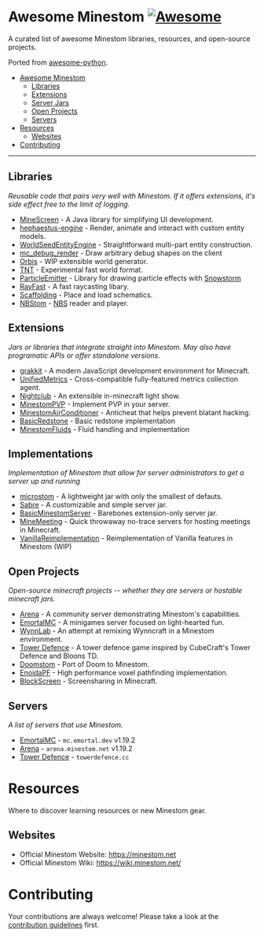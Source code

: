 # Awesome Minestom [![Awesome](https://cdn.rawgit.com/sindresorhus/awesome/d7305f38d29fed78fa85652e3a63e154dd8e8829/media/badge.svg)](https://github.com/sindresorhus/awesome)

A curated list of awesome Minestom libraries, resources, and open-source projects.

Ported from [awesome-python](https://github.com/vinta/awesome-python).

- [Awesome Minestom](#awesome-minestom-)
    - [Libraries](#libraries)
    - [Extensions](#extensions)
    - [Server Jars](#server-jars)
    - [Open Projects](#open-projects)
    - [Servers](#servers)
- [Resources](#resources)
    - [Websites](#websites)
- [Contributing](#contributing)

---

## Libraries

*Reusable code that pairs very well with Minestom. If it offers extensions, it's side effect free to the limit of logging.*

* [MineScreen](https://github.com/kiip1/MineScreen) - A Java library for simplifying UI development.
* [hephaestus-engine](https://github.com/unnamed/hephaestus-engine) - Render, animate and interact with custom entity models.
* [WorldSeedEntityEngine](https://github.com/WorldSeedGames/WorldSeedEntityEngine) - Straightforward multi-part entity construction.
* [mc_debug_render](https://github.com/mworzala/mc_debug_renderer) - Draw arbitrary debug shapes on the client
* [Orbis](https://github.com/AzortisCode/Orbis) - WIP extensible world generator.
* [TNT](https://github.com/EmortalMC/TNT) - Experimental fast world format.
* [ParticleEmitter](https://github.com/WorldSeedGames/ParticleEmitter) - Library for drawing particle effects with [Snowstorm](https://snowstorm.app/)
* [RayFast](https://github.com/emortalmc/Rayfast) - A fast raycasting libary.
* [Scaffolding](https://github.com/HyperaDev/Scaffolding) - Place and load schematics.
* [NBStom](https://github.com/emortalmc/NBStom) - [NBS](https://opennbs.org/) reader and player.

## Extensions

*Jars or libraries that integrate straight into Minestom. May also have programatic APIs or offer standalone versions.*

* [grakkit](https://github.com/grakkit/grakkit) - A modern JavaScript development environment for Minecraft.
* [UnifiedMetrics](https://github.com/Cubxity/UnifiedMetrics/) - Cross-compatible fully-featured metrics collection agent.
* [Nightclub](https://github.com/dev-hydrogen/Nightclub) - An extensible in-minecraft light show.
* [MinestomPVP](https://github.com/TogAr2/MinestomPvP) - Implement PVP in your server.
* [MinestomAirConditioner](https://github.com/LooFifteen/MinestomAirConditioner) - Anticheat that helps prevent blatant hacking.
* [BasicRedstone](https://github.com/TogAr2/BasicRedstone) - Basic redstone implementation
* [MinestomFluids](https://github.com/TogAr2/MinestomFluids) - Fluid handling and implementation

## Implementations

*Implementation of Minestom that allow for server administrators to get a server up and running*

* [microstom](https://github.com/KlainStom/microstom) - A lightweight jar with only the smallest of defauts.
* [Sabre](https://github.com/Project-Cepi/Sabre) - A customizable and simple server jar.
* [BasicMinestomServer](https://github.com/Protonull/BasicMinestomServer) - Barebones extension-only server jar.
* [MineMeeting](https://github.com/iceBear67/MineMeeting) - Quick throwaway no-trace servers for hosting meetings in Minecraft.
* [VanillaReimplementation](https://github.com/Minestom/VanillaReimplementation) - Reimplementation of Vanilla features in Minestom (WIP)

## Open Projects

*Open-source minecraft projects -- whether they are servers or hostable minecraft jars.*

* [Arena](https://github.com/Minestom/Arena) - A community server demonstrating Minestom's capabilities.
* [EmortalMC](https://github.com/EmortalMC) - A minigames server focused on light-hearted fun.
* [WynnLab](https://github.com/WynnLab/WynnLab-Minestom) - An attempt at remixing Wynncraft in a Minestom environment.
* [Tower Defence](https://github.com/towerdefence-cc/tower-defence) - A tower defence game inspired by CubeCraft's Tower Defence and Bloons TD.
* [Doomstom](https://github.com/Peter-Crawley/Doomstom) - Port of Doom to Minestom.
* [EnoidaPF](https://github.com/RinesThaix/EnodiaPF) - High performance voxel pathfinding implementation.
* [BlockScreen](https://github.com/emortaldev/blockscreen) - Screensharing in Minecraft.

## Servers

*A list of servers that use Minestom.*
- [EmortalMC](https://github.com/EmortalMC) - `mc.emortal.dev` v1.19.2
- [Arena](https://github.com/Minestom/Arena) - `arena.minestom.net` v1.19.2
- [Tower Defence](https://github.com/towerdefence-cc/tower-defence) - `towerdefence.cc`

# Resources

Where to discover learning resources or new Minestom gear.

## Websites

* Official Minestom Website: https://minestom.net
* Official Minestom Wiki: https://wiki.minestom.net/

# Contributing

Your contributions are always welcome! Please take a look at the [contribution guidelines](https://github.com/LeoDog896/awesome-minestom/blob/main/CONTRIBUTING.md) first.
